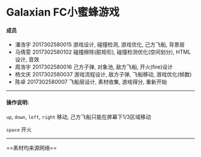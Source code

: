 # Galaxian FC小蜜蜂游戏

#### 成员

* 潘浩宇	2017302580015	游戏设计, 碰撞检测, 游戏优化, 己方飞船, 背景层
* 马倩雯	2017302580102	碰撞擦除(脏矩形), 碰撞检测优化(空间划分), HTML设计, 音效
* 周浩宇	2017302580016	己方子弹, 对象池, 敌方飞船, 开火(fire)设计
* 杨文庆	2017302580037	游戏流程设计, 敌方子弹, 飞船移动, 游戏优化(帧数)
* 陈卓	2017302580007	飞船层设计, 素材收集, 游戏得分, 重新开始

---

#### 操作说明:

`up`, `down`, `left`, `right` 移动, 己方飞船只能在屏幕下$1/3$区域移动

`space` 开火

---

==素材均来源网络==

